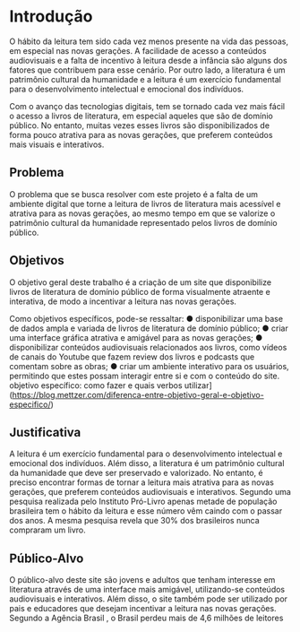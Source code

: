 # Introdução

O hábito da leitura tem sido cada vez menos presente na vida das pessoas, em especial nas novas gerações. A facilidade de acesso a conteúdos audiovisuais e a falta de incentivo à leitura desde a infância são alguns dos fatores que contribuem para esse cenário. Por outro lado, a literatura é um patrimônio cultural da humanidade e a leitura é um exercício fundamental para o desenvolvimento intelectual e emocional dos indivíduos.

Com o avanço das tecnologias digitais, tem se tornado cada vez mais fácil o acesso a livros de literatura, em especial aqueles que são de domínio público. No entanto, muitas vezes esses livros são disponibilizados de forma pouco atrativa para as novas gerações, que preferem conteúdos mais visuais e interativos.

## Problema

O problema que se busca resolver com este projeto é a falta de um ambiente digital que torne a leitura de livros de literatura mais acessível e atrativa para as novas gerações, ao mesmo tempo em que se valorize o patrimônio cultural da humanidade representado pelos livros de domínio público.

## Objetivos
O objetivo geral deste trabalho é a criação de um site que disponibilize livros de literatura de domínio público de forma visualmente atraente e interativa, de modo a incentivar a leitura nas novas gerações.

Como objetivos específicos, pode-se ressaltar:
●	disponibilizar uma base de dados ampla e variada de livros de literatura de domínio público;
●	criar uma interface gráfica atrativa e amigável para as novas gerações;
●	disponibilizar conteúdos audiovisuais relacionados aos livros, como vídeos de canais do Youtube que fazem review dos livros e podcasts que comentam sobre as obras;
●	criar um ambiente interativo para os usuários, permitindo que estes possam interagir entre si e com o conteúdo do site.
objetivo específico: como fazer e quais verbos utilizar](https://blog.mettzer.com/diferenca-entre-objetivo-geral-e-objetivo-especifico/)

## Justificativa

A leitura é um exercício fundamental para o desenvolvimento intelectual e emocional dos indivíduos. Além disso, a literatura é um patrimônio cultural da humanidade que deve ser preservado e valorizado. No entanto, é preciso encontrar formas de tornar a leitura mais atrativa para as novas gerações, que preferem conteúdos audiovisuais e interativos. Segundo uma pesquisa realizada pelo Instituto Pró-Livro  apenas metade de população brasileira tem o hábito da leitura e esse número vêm caindo com o passar dos anos. A mesma pesquisa revela que 30% dos brasileiros nunca compraram um livro.

## Público-Alvo
O público-alvo deste site são jovens e adultos que tenham interesse em literatura através de uma interface mais amigável, utilizando-se conteúdos audiovisuais e interativos. Além disso, o site também pode ser utilizado por pais e educadores que desejam incentivar a leitura nas novas gerações. Segundo a Agência Brasil , o Brasil perdeu mais de 4,6 milhões de leitores
